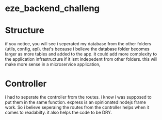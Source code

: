 # eze_backend_challeng

# Structure 
  if you notice, you will see i seperated my database from the other folders (utils, config, api). that's because i believe the database folder becomes larger as more tables and added to the app. it could add more complexity to the application infrastructure if it isnt indepedent from other folders. this will make more sense in a microservice application,
  
# Controller
  i had to seperate the controller from the routes. i know i was supposed to put them in the same function. express is an opinionated nodejs frame work. So i believe seperaing the routes from the controller helps when it comes to readabilty. it also helps the code to be DRY.
   
